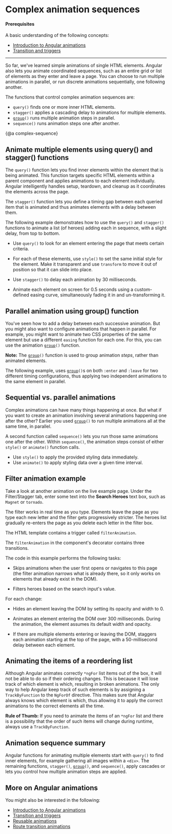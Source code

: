 # Complex animation sequences

#### Prerequisites

A basic understanding of the following concepts:

* [Introduction to Angular animations](guide/animations)
* [Transition and triggers](guide/transition-and-triggers)

<hr>

So far, we've learned simple animations of single HTML elements. Angular also lets you animate coordinated sequences, such as an entire grid or list of elements as they enter and leave a page. You can choose to run multiple animations in parallel, or run discrete animations sequentially, one following another.

The functions that control complex animation sequences are:

* `query()` finds one or more inner HTML elements.
* `stagger()` applies a cascading delay to animations for multiple elements.
* <code>[group](api/animations/group)()</code> runs multiple animation steps in parallel.
* `sequence()` runs animation steps one after another.

{@a complex-sequence}

## Animate multiple elements using query() and stagger() functions

The `query()` function lets you find inner elements within the element that is being animated. This function targets specific HTML elements within a parent component and applies animations to each element individually. Angular intelligently handles setup, teardown, and cleanup as it coordinates the elements across the page.

The `stagger()` function lets you define a timing gap between each queried item that is animated and thus animates elements with a delay between them.

The following example demonstrates how to use the `query()` and `stagger()` functions to animate a list (of heroes) adding each in sequence, with a slight delay, from top to bottom.

* Use `query()` to look for an element entering the page that meets certain criteria.

* For each of these elements, use `style()` to set the same initial style for the element. Make it transparent and use `transform` to move it out of position so that it can slide into place.

* Use `stagger()` to delay each animation by 30 milliseconds.

* Animate each element on screen for 0.5 seconds using a custom-defined easing curve, simultaneously fading it in and un-transforming it.

<code-example path="animations/src/app/hero-list-page.component.ts" header="src/app/hero-list-page.component.ts" region="page-animations" language="typescript"></code-example>

## Parallel animation using group() function

You've seen how to add a delay between each successive animation. But you might also want to configure animations that happen in parallel. For example, you might want to animate two CSS properties of the same element but use a different `easing` function for each one. For this, you can use the animation <code>[group](api/animations/group)()</code> function.

<div class="alert is-helpful">

**Note:** The <code>[group](api/animations/group)()</code> function is used to group animation *steps*, rather than animated elements.
</div>

The following example, uses <code>[group](api/animations/group)()</code>s on both `:enter` and `:leave` for two different timing configurations, thus applying two independent animations to the same element in parallel.

<code-example path="animations/src/app/hero-list-groups.component.ts" region="animationdef" header="src/app/hero-list-groups.component.ts (excerpt)" language="typescript"></code-example>

## Sequential vs. parallel animations

Complex animations can have many things happening at once. But what if you want to create an animation involving several animations happening one after the other? Earlier you used <code>[group](api/animations/group)()</code> to run multiple animations all at the same time, in parallel.

A second function called `sequence()` lets you run those same animations one after the other. Within `sequence()`, the animation steps consist of either `style()` or `animate()` function calls.

* Use `style()` to apply the provided styling data immediately.
* Use `animate()` to apply styling data over a given time interval.

## Filter animation example

Take a look at another animation on the live example page. Under the Filter/Stagger tab, enter some text into the **Search Heroes** text box, such as `Magnet` or `tornado`.

The filter works in real time as you type. Elements leave the page as you type each new letter and the filter gets progressively stricter. The heroes list gradually re-enters the page as you delete each letter in the filter box.

The HTML template contains a trigger called `filterAnimation`.

<code-example path="animations/src/app/hero-list-page.component.html" header="src/app/hero-list-page.component.html" region="filter-animations"></code-example>

The `filterAnimation` in the component's decorator contains three transitions.

<code-example path="animations/src/app/hero-list-page.component.ts" header="src/app/hero-list-page.component.ts" region="filter-animations" language="typescript"></code-example>

The code in this example performs the following tasks:

* Skips animations when the user first opens or navigates to this page (the filter animation narrows what is already there, so it only works on elements that already exist in the DOM).

* Filters heroes based on the search input's value.

For each change:

* Hides an element leaving the DOM by setting its opacity and width to 0.

* Animates an element entering the DOM over 300 milliseconds. During the animation, the element assumes its default width and opacity.

* If there are multiple elements entering or leaving the DOM, staggers each animation starting at the top of the page, with a 50-millisecond delay between each element.

## Animating the items of a reordering list

Although Angular animates correctly `*ngFor` list items out of the box, it will not be able to do so if their ordering changes. This is because it will lose track of which element is which, resulting in broken animations. The only way to help Angular keep track of such elements is by assigning a `TrackByFunction` to the `NgForOf` directive. This makes sure that Angular always knows which element is which, thus allowing it to apply the correct animations to the correct elements all the time.

<div class="alert is-important">

**Rule of Thumb:** If you need to animate the items of an `*ngFor` list and there is a possibility that the order of such items will change during runtime, always use a `TrackByFunction`.

</div>

## Animation sequence summary

Angular functions for animating multiple elements start with `query()` to find inner elements, for example gathering all images within a `<div>`. The remaining functions, `stagger()`, <code>[group](api/animations/group)()</code>, and `sequence()`, apply cascades or lets you control how multiple animation steps are applied.

## More on Angular animations

You might also be interested in the following:

* [Introduction to Angular animations](guide/animations)
* [Transition and triggers](guide/transition-and-triggers)
* [Reusable animations](guide/reusable-animations)
* [Route transition animations](guide/route-animations)
